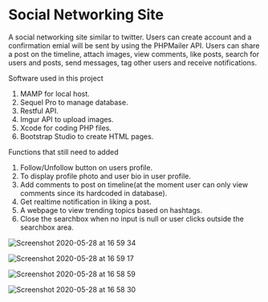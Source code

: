 # Social Networking Site

A social networking site similar to twitter. Users can create account and a confirmation emial will be sent by using the PHPMailer API. Users can share a post on the timeline, attach images, view comments, like posts, search for users and posts, send messages, tag other users and receive notifications.

Software used in this project
1. MAMP for local host.
2. Sequel Pro to manage database.
3. Restful API.
4. Imgur API to upload images.
5. Xcode for coding PHP files.
6. Bootstrap Studio to create HTML pages.

Functions that still need to added
1. Follow/Unfollow button on users profile.
2. To display profile photo and user bio in user profile.
3. Add comments to post on timeline(at the moment user can only view comments since its hardcoded in database).
4. Get realtime notification in liking a post.
5. A webpage to view trending topics based on hashtags.
6. Close the searchbox when no input is null or user clicks outside the searchbox area.
 

![Screenshot 2020-05-28 at 16 59 34](https://user-images.githubusercontent.com/44797251/83136309-de50cd80-a104-11ea-8108-d41c48e21829.png)


![Screenshot 2020-05-28 at 16 59 17](https://user-images.githubusercontent.com/44797251/83136322-e3158180-a104-11ea-8e99-1eaf7e150f78.png)


![Screenshot 2020-05-28 at 16 58 59](https://user-images.githubusercontent.com/44797251/83136326-e3ae1800-a104-11ea-807a-2b93ace43422.png)


![Screenshot 2020-05-28 at 16 58 30](https://user-images.githubusercontent.com/44797251/83136330-e577db80-a104-11ea-9b09-ece01c683d7e.png)
